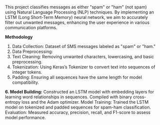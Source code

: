 This project classifies messages as either "spam" or "ham" (not spam) using Natural Language Processing (NLP) techniques. By implementing an LSTM (Long Short-Term Memory) neural network, we aim to accurately filter out unwanted messages, enhancing the user experience in various communication platforms.

**Methodology**
1. Data Collection: Dataset of SMS messages labeled as "spam" or "ham."
2. Data Preprocessing:
3. Text Cleaning: Removing unwanted characters, lowercasing, and basic preprocessing.
4. Tokenization: Using Keras’s Tokenizer to convert text into sequences of integer tokens.
5. Padding: Ensuring all sequences have the same length for model compatibility.

**6. Model Building:**
Constructed an LSTM model with embedding layers for learning word relationships in sequences.
Compiled with binary cross-entropy loss and the Adam optimizer.
Model Training: Trained the LSTM model on tokenized and padded sequences for spam-ham classification.
Evaluation: Measured accuracy, precision, recall, and F1-score to assess model performance.
